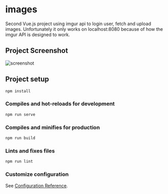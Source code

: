 # images

Second Vue.js project using imgur api to login user, fetch and upload images.
Unfortunately it only works on localhost:8080 because of how the imgur API is designed to work.

## Project Screenshot

![screenshot](Screenshot.png)

## Project setup

```
npm install
```

### Compiles and hot-reloads for development

```
npm run serve
```

### Compiles and minifies for production

```
npm run build
```

### Lints and fixes files

```
npm run lint
```

### Customize configuration

See [Configuration Reference](https://cli.vuejs.org/config/).
